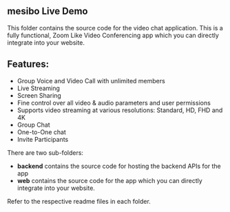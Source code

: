 ## mesibo Live Demo 

This folder contains the source code for the video chat application. This is a fully functional, Zoom Like Video Conferencing app which you can directly integrate into your website. 

## Features:
- Group Voice and Video Call with unlimited members
- Live Streaming
- Screen Sharing
- Fine control over all video & audio parameters and user permissions
- Supports video streaming at various resolutions: Standard, HD, FHD and 4K
- Group Chat
- One-to-One chat
- Invite Participants


There are two sub-folders:
- **backend** contains the source code for hosting the backend APIs for the app
- **web** contains the source code for the app which you can directly integrate into your website.

Refer to the respective readme files in each folder. 



